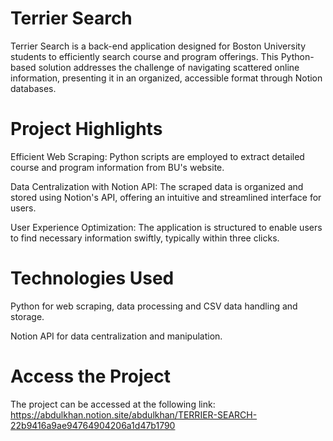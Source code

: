 # Terrier Search

Terrier Search is a back-end application designed for Boston University students to efficiently search course and program offerings. This Python-based solution addresses the challenge of navigating scattered online information, presenting it in an organized, accessible format through Notion databases.

# Project Highlights

Efficient Web Scraping: Python scripts are employed to extract detailed course and program information from BU's website.

Data Centralization with Notion API: The scraped data is organized and stored using Notion's API, offering an intuitive and streamlined interface for users.

User Experience Optimization: The application is structured to enable users to find necessary information swiftly, typically within three clicks.

# Technologies Used

Python for web scraping, data processing and CSV data handling and storage.

Notion API for data centralization and manipulation.

# Access the Project

The project can be accessed at the following link: https://abdulkhan.notion.site/abdulkhan/TERRIER-SEARCH-22b9416a9ae94764904206a1d47b1790
